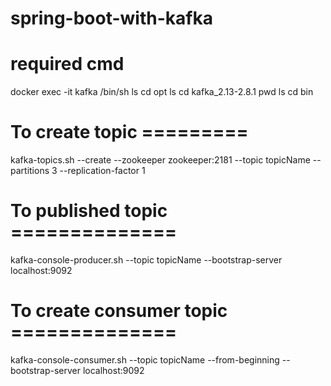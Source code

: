 # spring-boot-with-kafka

# required cmd 
docker exec -it kafka /bin/sh
ls
cd opt
ls
cd kafka_2.13-2.8.1
pwd
ls
cd bin
# To create topic =========
kafka-topics.sh --create --zookeeper zookeeper:2181 --topic topicName --partitions 3 --replication-factor 1

# To published topic ==============
kafka-console-producer.sh --topic topicName --bootstrap-server localhost:9092

# To create consumer topic ==============
kafka-console-consumer.sh --topic topicName --from-beginning --bootstrap-server localhost:9092